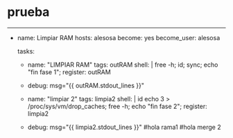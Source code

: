 # prueba

---
  - name: Limpiar RAM
    hosts: alesosa
    become: yes
    become_user: alesosa
    
    tasks:
      - name: "LIMPIAR RAM"
        tags: outRAM
        shell: |
          free -h;
          id;
          sync;
          echo "fin fase 1";
        register: outRAM
      - debug: msg="{{ outRAM.stdout_lines }}"

      - name: "limpiar 2"
        tags: limpia2
        shell: |
          id
          echo 3 > /proc/sys/vm/drop_caches;
          free -h;
          echo "fin fase 2";
        register: limpia2
      - debug: msg="{{ limpia2.stdout_lines }}"
#hola rama1
#hola merge 2


